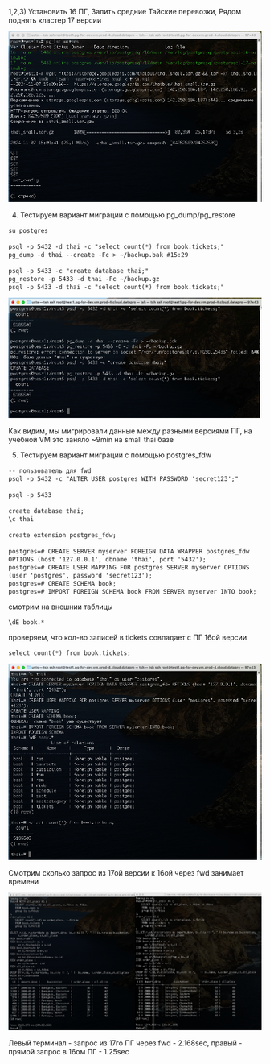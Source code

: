 1,2,3) Установить 16 ПГ, Залить средние Тайские перевозки, Рядом поднять кластер 17 версии

![terminal screenshot](screenshot10_0.png)

4) Тестируем вариант миграции с помощью pg_dump/pg_restore

```
su postgres

psql -p 5432 -d thai -c "select count(*) from book.tickets;"
pg_dump -d thai --create -Fc > ~/backup.bak #15:29

psql -p 5433 -c "create database thai;"
pg_restore -p 5433 -d thai -Fc ~/backup.gz
psql -p 5433 -d thai -c "select count(*) from book.tickets;"
```

![terminal screenshot](screenshot10_1.png)

Как видим, мы мигрировали данные между разными версиями ПГ, на учебной VM это заняло ~9min на small thai базе

5) Тестируем вариант миграции с помощью postgres_fdw

```
-- пользователь для fwd
psql -p 5432 -c "ALTER USER postgres WITH PASSWORD 'secret123';"

psql -p 5433

create database thai;
\c thai

create extension postgres_fdw;

postgres=# CREATE SERVER myserver FOREIGN DATA WRAPPER postgres_fdw OPTIONS (host '127.0.0.1', dbname 'thai', port '5432');
postgres=# CREATE USER MAPPING FOR postgres SERVER myserver OPTIONS (user 'postgres', password 'secret123');
postgres=# CREATE SCHEMA book;
postgres=# IMPORT FOREIGN SCHEMA book FROM SERVER myserver INTO book;
```

смотрим на внешнии таблицы

```
\dE book.*
```
проверяем, что кол-во записей в tickets совпадает с ПГ 16ой версии
```
select count(*) from book.tickets;
```

![terminal screenshot](screenshot10_3.png)

Смотрим сколько запрос из 17ой версии к 16ой через fwd занимает времени 

![terminal screenshot](screenshot10_4.png)

Левый терминал - запрос из 17го ПГ через fwd - 2.168sec, правый - прямой запрос в 16ом ПГ - 1.25sec
